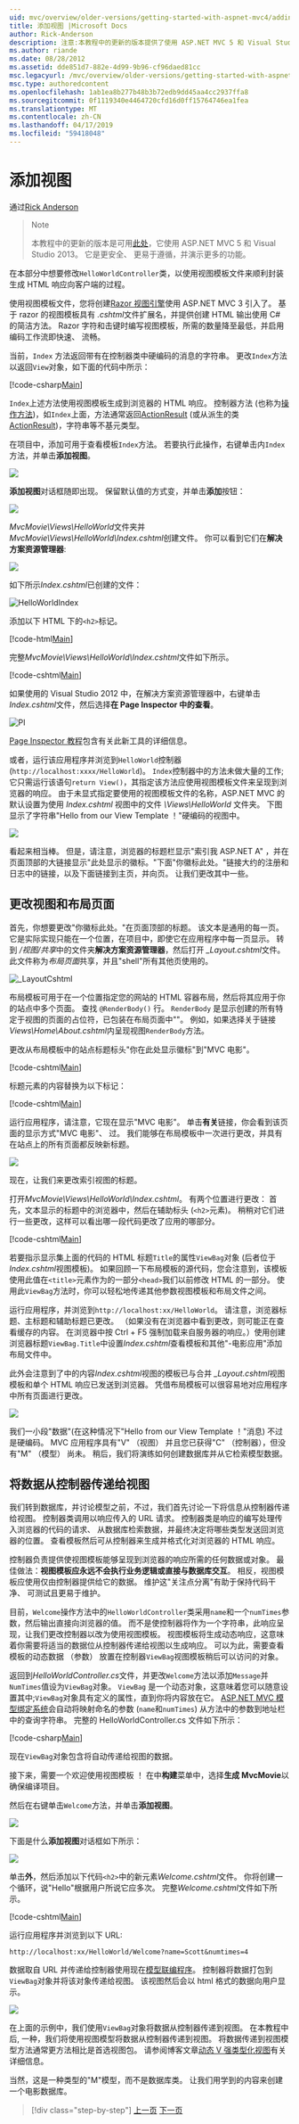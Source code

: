 ```yaml
---
uid: mvc/overview/older-versions/getting-started-with-aspnet-mvc4/adding-a-view
title: 添加视图 |Microsoft Docs
author: Rick-Anderson
description: 注意:本教程中的更新的版本提供了使用 ASP.NET MVC 5 和 Visual Studio 2013。 它是更安全、 更易于遵循，并演示...
ms.author: riande
ms.date: 08/28/2012
ms.assetid: dde851d7-882e-4d99-9b96-cf96daed81cc
msc.legacyurl: /mvc/overview/older-versions/getting-started-with-aspnet-mvc4/adding-a-view
msc.type: authoredcontent
ms.openlocfilehash: 1ab1ea8b277b48b3b72edb9dd45aa4cc2937ffa8
ms.sourcegitcommit: 0f1119340e4464720cfd16d0ff15764746ea1fea
ms.translationtype: MT
ms.contentlocale: zh-CN
ms.lasthandoff: 04/17/2019
ms.locfileid: "59418048"
---
```

# <a name="adding-a-view"></a>添加视图

通过[Rick Anderson]((https://twitter.com/RickAndMSFT))

> > [!NOTE]
> > 本教程中的更新的版本是可用[此处](../../getting-started/introduction/getting-started.md)，它使用 ASP.NET MVC 5 和 Visual Studio 2013。 它是更安全、 更易于遵循，并演示更多的功能。


在本部分中想要修改`HelloWorldController`类，以使用视图模板文件来顺利封装生成 HTML 响应向客户端的过程。

使用视图模板文件，您将创建[Razor 视图引擎](https://weblogs.asp.net/scottgu/archive/2010/07/02/introducing-razor.aspx)使用 ASP.NET MVC 3 引入了。 基于 razor 的视图模板具有 *.cshtml*文件扩展名，并提供创建 HTML 输出使用 C# 的简洁方法。 Razor 字符和击键时编写视图模板，所需的数量降至最低，并启用编码工作流即快速、 流畅。

当前，`Index` 方法返回带有在控制器类中硬编码的消息的字符串。 更改`Index`方法以返回`View`对象，如下面的代码中所示：

[!code-csharp[Main](adding-a-view/samples/sample1.cs)]

`Index`上述方法使用视图模板生成到浏览器的 HTML 响应。 控制器方法 (也称为[操作方法](http://rachelappel.com/asp.net-mvc-actionresults-explained))，如`Index`上面，方法通常返回[ActionResult](https://msdn.microsoft.com/library/system.web.mvc.actionresult.aspx) (或从派生的类[ActionResult](https://msdn.microsoft.com/library/system.web.mvc.actionresult.aspx))，字符串等不基元类型。

在项目中，添加可用于查看模板`Index`方法。 若要执行此操作，右键单击内`Index`方法，并单击**添加视图**。

![](adding-a-view/_static/image1.png)

**添加视图**对话框随即出现。 保留默认值的方式变，并单击**添加**按钮：

![](adding-a-view/_static/image2.png)

*MvcMovie\Views\HelloWorld*文件夹并*MvcMovie\Views\HelloWorld\Index.cshtml*创建文件。 你可以看到它们在**解决方案资源管理器**:

![](adding-a-view/_static/image3.png)

如下所示*Index.cshtml*已创建的文件：

![HelloWorldIndex](adding-a-view/_static/image4.png)

添加以下 HTML 下的`<h2>`标记。

[!code-html[Main](adding-a-view/samples/sample2.html)]

完整*MvcMovie\Views\HelloWorld\Index.cshtml*文件如下所示。

[!code-cshtml[Main](adding-a-view/samples/sample3.cshtml?highlight=7-8)]

如果使用的 Visual Studio 2012 中，在解决方案资源管理器中，右键单击*Index.cshtml*文件，然后选择**在 Page Inspector 中的查看**。

![PI](adding-a-view/_static/image5.png)

[Page Inspector 教程](../../views/using-page-inspector-in-aspnet-mvc.md)包含有关此新工具的详细信息。

或者，运行该应用程序并浏览到`HelloWorld`控制器 (`http://localhost:xxxx/HelloWorld`)。 `Index`控制器中的方法未做大量的工作; 它只需运行该语句`return View()`，其指定该方法应使用视图模板文件来呈现到浏览器的响应。 由于未显式指定要使用的视图模板文件的名称，ASP.NET MVC 的默认设置为使用 *Index.cshtml* 视图中的文件 *\Views\HelloWorld* 文件夹。 下图显示了字符串&quot;Hello from our View Template ！&quot;硬编码的视图中。

![](adding-a-view/_static/image6.png)

看起来相当棒。 但是，请注意，浏览器的标题栏显示&quot;索引我 ASP.NET A&quot; ，并在页面顶部的大链接显示&quot;此处显示的徽标。&quot;下面&quot;你徽标此处。&quot;链接大约的注册和日志中的链接，以及下面链接到主页，并向页。 让我们更改其中一些。

## <a name="changing-views-and-layout-pages"></a>更改视图和布局页面

首先，你想要更改&quot;你徽标此处。&quot;在页面顶部的标题。 该文本是通用的每一页。 它是实际实现只能在一个位置，在项目中，即使它在应用程序中每一页显示。 转到 */视图/共享*中的文件夹**解决方案资源管理器**，然后打开 *\_Layout.cshtml*文件。 此文件称为*布局页面*共享，并且&quot;shell&quot;所有其他页使用的。

![_LayoutCshtml](adding-a-view/_static/image7.png)

布局模板可用于在一个位置指定您的网站的 HTML 容器布局，然后将其应用于你的站点中多个页面。 查找 `@RenderBody()` 行。 `RenderBody` 是显示创建的所有特定于视图的页面的占位符，已包装在布局页面中&quot;&quot;。 例如，如果选择关于链接*Views\Home\About.cshtml*内呈现视图`RenderBody`方法。

更改从布局模板中的站点标题标头&quot;你在此处显示徽标&quot;到&quot;MVC 电影&quot;。

[!code-cshtml[Main](adding-a-view/samples/sample4.cshtml)]

标题元素的内容替换为以下标记：

[!code-cshtml[Main](adding-a-view/samples/sample5.cshtml)]

运行应用程序，请注意，它现在显示&quot;MVC 电影&quot;。 单击**有关**链接，你会看到该页面的显示方式&quot;MVC 电影&quot;、 过。 我们能够在布局模板中一次进行更改，并具有在站点上的所有页面都反映新标题。

![](adding-a-view/_static/image8.png)

现在，让我们来更改索引视图的标题。

打开*MvcMovie\Views\HelloWorld\Index.cshtml*。 有两个位置进行更改： 首先，文本显示的标题中的浏览器中，然后在辅助标头 (`<h2>`元素)。 稍稍对它们进行一些更改，这样可以看出哪一段代码更改了应用的哪部分。

[!code-cshtml[Main](adding-a-view/samples/sample6.cshtml)]

若要指示显示集上面的代码的 HTML 标题`Title`的属性`ViewBag`对象 (后者位于*Index.cshtml*视图模板)。 如果回顾一下布局模板的源代码，您会注意到，该模板使用此值在`<title>`元素作为的一部分`<head>`我们以前修改 HTML 的一部分。 使用此`ViewBag`方法时，你可以轻松地传递其他参数视图模板和布局文件之间。

运行应用程序，并浏览到`http://localhost:xx/HelloWorld`。 请注意，浏览器标题、主标题和辅助标题已更改。 （如果没有在浏览器中看到更改，则可能正在查看缓存的内容。 在浏览器中按 Ctrl + F5 强制加载来自服务器的响应。）使用创建浏览器标题`ViewBag.Title`中设置*Index.cshtml*查看模板和其他&quot;-电影应用&quot;添加布局文件中。

此外会注意到了中的内容*Index.cshtml*视图的模板已与合并 *\_Layout.cshtml*视图模板和单个 HTML 响应已发送到浏览器。 凭借布局模板可以很容易地对应用程序中所有页面进行更改。

![](adding-a-view/_static/image9.png)

我们一小段&quot;数据&quot;(在这种情况下&quot;Hello from our View Template ！&quot;消息) 不过是硬编码。 MVC 应用程序具有&quot;V&quot; （视图） 并且您已获得&quot;C&quot; （控制器），但没有&quot;M&quot; （模型） 尚未。 稍后，我们将演练如何创建数据库并从它检索模型数据。

## <a name="passing-data-from-the-controller-to-the-view"></a>将数据从控制器传递给视图

我们转到数据库，并讨论模型之前，不过，我们首先讨论一下将信息从控制器传递给视图。 控制器类调用以响应传入的 URL 请求。 控制器类是响应的编写处理传入浏览器的代码的请求、 从数据库检索数据，并最终决定将哪些类型发送回浏览器的位置。 查看模板然后可从控制器来生成并格式化对浏览器的 HTML 响应。

控制器负责提供使视图模板能够呈现到浏览器的响应所需的任何数据或对象。 最佳做法：**视图模板应永远不会执行业务逻辑或直接与数据库交互**。 相反，视图模板应使用仅由控制器提供给它的数据。 维护这&quot;关注点分离&quot;有助于保持代码干净、 可测试且更易于维护。

目前，`Welcome`操作方法中的`HelloWorldController`类采用`name`和一个`numTimes`参数，然后输出直接向浏览器的值。 而不是使控制器将作为一个字符串，此响应呈现，让我们更改控制器以改为使用视图模板。 视图模板将生成动态响应，这意味着你需要将适当的数据位从控制器传递给视图以生成响应。 可以为此，需要查看模板的动态数据 （参数） 放置在控制器`ViewBag`视图模板稍后可以访问的对象。

返回到*HelloWorldController.cs*文件，并更改`Welcome`方法以添加`Message`并`NumTimes`值设为`ViewBag`对象。 `ViewBag` 是一个动态对象，这意味着您可以随意设置其中;`ViewBag`对象具有定义的属性，直到你将内容放在它。 [ASP.NET MVC 模型绑定系统](http://odetocode.com/Blogs/scott/archive/2009/04/27/6-tips-for-asp-net-mvc-model-binding.aspx)会自动将映射命名的参数 (`name`和`numTimes`) 从方法中的参数到地址栏中的查询字符串。 完整的 HelloWorldController.cs 文件如下所示：

[!code-csharp[Main](adding-a-view/samples/sample7.cs)]

现在`ViewBag`对象包含将自动传递给视图的数据。

接下来，需要一个欢迎使用视图模板 ！ 在中**构建**菜单中，选择**生成 MvcMovie**以确保编译项目。

然后在右键单击`Welcome`方法，并单击**添加视图**。

![](adding-a-view/_static/image10.png)

下面是什么**添加视图**对话框如下所示：

![](adding-a-view/_static/image11.png)

单击**外**，然后添加以下代码`<h2>`中的新元素*Welcome.cshtml*文件。 你将创建一个循环，说&quot;Hello&quot;根据用户所说它应多次。 完整*Welcome.cshtml*文件如下所示。

[!code-cshtml[Main](adding-a-view/samples/sample8.cshtml)]

运行应用程序并浏览到以下 URL:

`http://localhost:xx/HelloWorld/Welcome?name=Scott&numtimes=4`

数据取自 URL 并传递给控制器使用现在[模型联编程序](http://odetocode.com/Blogs/scott/archive/2009/04/27/6-tips-for-asp-net-mvc-model-binding.aspx)。 控制器将数据打包到`ViewBag`对象并将该对象传递给视图。 该视图然后会以 html 格式的数据向用户显示。

![](adding-a-view/_static/image12.png)

在上面的示例中，我们使用`ViewBag`对象将数据从控制器传递到视图。 在本教程中后, 一种，我们将使用视图模型将数据从控制器传递到视图。 将数据传递到视图模型方法通常更方法相比是首选视图包。 请参阅博客文章[动态 V 强类型化视图](https://blogs.msdn.com/b/rickandy/archive/2011/01/28/dynamic-v-strongly-typed-views.aspx)有关详细信息。

当然，这是一种类型的&quot;M&quot;模型，而不是数据库类。 让我们用学到的内容来创建一个电影数据库。

> [!div class="step-by-step"]
> [上一页](adding-a-controller.md)
> [下一页](adding-a-model.md)
